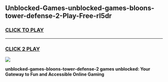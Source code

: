 
## Unblocked-Games-unblocked-games-bloons-tower-defense-2-Play-Free-rl5dr
<h3>
<a href="https://premium76.site?title=unblocked-games-bloons-tower-defense-2&ref=10A">CLICK TO PLAY</a></h3>
<hr>

<h3>
<a href="https://premium76.site?title=unblocked-games-bloons-tower-defense-2&ref=10A">CLICK 2 PLAY</a>
  
</h3>

<a href="https://premium76.site?title=unblocked-games-bloons-tower-defense-2&ref=10A"><img src="https://clearcache.store/games.png"></a>


**unblocked-games-bloons-tower-defense-2 games unblocked: Your Gateway to Fun and Accessible Online Gaming**
